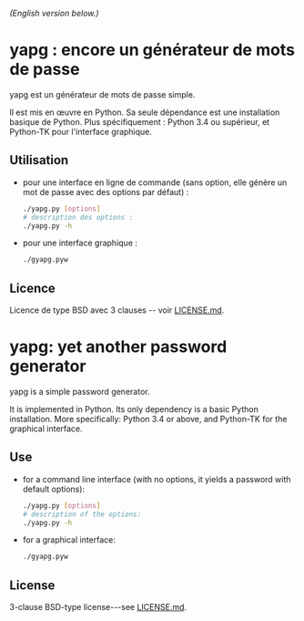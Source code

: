 <!--- -*- coding: utf-8 -*- --->

*(English version below.)*

yapg : encore un générateur de mots de passe
============================================

yapg est un générateur de mots de passe simple.

Il est mis en œuvre en Python. Sa seule dépendance est une installation
basique de Python. Plus spécifiquement : Python 3.4 ou supérieur, et
Python-TK pour l'interface graphique.

Utilisation
-----------

-   pour une interface en ligne de commande (sans option, elle génère un
    mot de passe avec des options par défaut) :

    ```bash
    ./yapg.py [options]
    # description des options :
    ./yapg.py -h
    ```

-   pour une interface graphique :

    ```bash
    ./gyapg.pyw
    ```

Licence
-------

Licence de type BSD avec 3 clauses -- voir [LICENSE.md][1].

yapg: yet another password generator
====================================

yapg is a simple password generator.

It is implemented in Python. Its only dependency is a basic Python
installation. More specifically: Python 3.4 or above, and Python-TK for
the graphical interface.

Use
---

-   for a command line interface (with no options, it yields a password
    with default options):

    ```bash
    ./yapg.py [options]
    # description of the options:
    ./yapg.py -h
    ```

-   for a graphical interface:

    ```bash
    ./gyapg.pyw
    ```

License
-------

3-clause BSD-type license---see [LICENSE.md][1].

[1]: LICENSE.md
